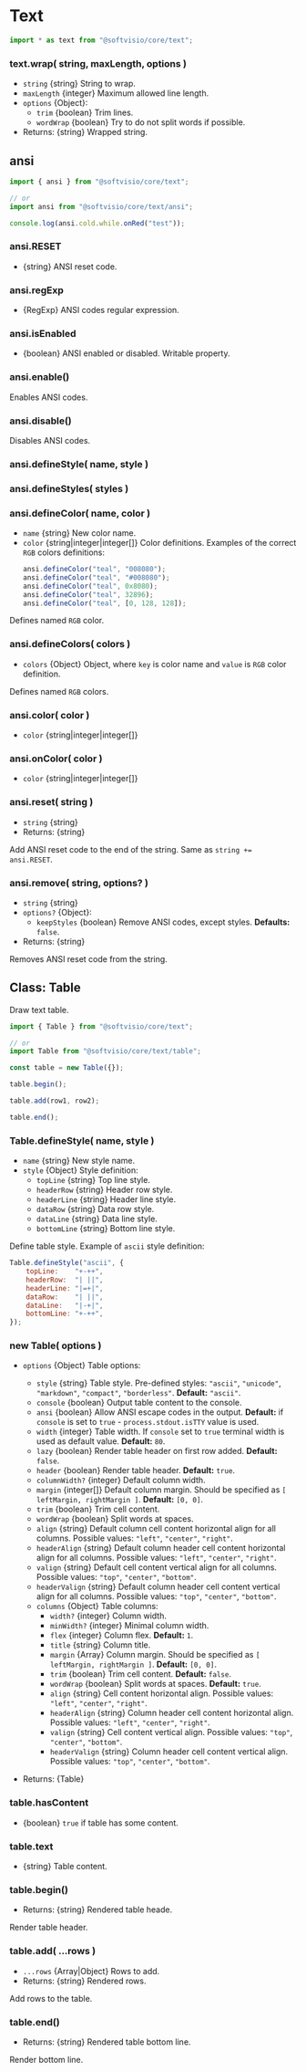 # Text

```javascript
import * as text from "@softvisio/core/text";
```

### text.wrap( string, maxLength, options )

-   `string` {string} String to wrap.
-   `maxLength` {integer} Maximum allowed line length.
-   `options` {Object}:
    -   `trim` {boolean} Trim lines.
    -   `wordWrap` {boolean} Try to do not split words if possible.
-   Returns: {string} Wrapped string.

## ansi

```javascript
import { ansi } from "@softvisio/core/text";

// or
import ansi from "@softvisio/core/text/ansi";

console.log(ansi.cold.while.onRed("test"));
```

### ansi.RESET

-   {string} ANSI reset code.

### ansi.regExp

-   {RegExp} ANSI codes regular expression.

### ansi.isEnabled

-   {boolean} ANSI enabled or disabled. Writable property.

### ansi.enable()

Enables ANSI codes.

### ansi.disable()

Disables ANSI codes.

### ansi.defineStyle( name, style )

### ansi.defineStyles( styles )

### ansi.defineColor( name, color )

-   `name` {string} New color name.
-   `color` {string|integer|integer\[]} Color definitions. Examples of the correct `RGB` colors definitions:
    ```javascript
    ansi.defineColor("teal", "008080");
    ansi.defineColor("teal", "#008080");
    ansi.defineColor("teal", 0x8080);
    ansi.defineColor("teal", 32896);
    ansi.defineColor("teal", [0, 128, 128]);
    ```

Defines named `RGB` color.

### ansi.defineColors( colors )

-   `colors` {Object} Object, where `key` is color name and `value` is `RGB` color definition.

Defines named `RGB` colors.

### ansi.color( color )

-   `color` {string|integer|integer\[]}

### ansi.onColor( color )

-   `color` {string|integer|integer\[]}

### ansi.reset( string )

-   `string` {string}
-   Returns: {string}

Add ANSI reset code to the end of the string. Same as `string += ansi.RESET`.

### ansi.remove( string, options? )

-   `string` {string}
-   `options?` {Object}:
    -   `keepStyles` {boolean} Remove ANSI codes, except styles. **Defaults:** `false`.
-   Returns: {string}

Removes ANSI reset code from the string.

## Class: Table

Draw text table.

```javascript
import { Table } from "@softvisio/core/text";

// or
import Table from "@softvisio/core/text/table";

const table = new Table({});

table.begin();

table.add(row1, row2);

table.end();
```

### Table.defineStyle( name, style )

-   `name` {string} New style name.
-   `style` {Object} Style definition:
    -   `topLine` {string} Top line style.
    -   `headerRow` {string} Header row style.
    -   `headerLine` {string} Header line style.
    -   `dataRow` {string} Data row style.
    -   `dataLine` {string} Data line style.
    -   `bottomLine` {string} Bottom line style.

Define table style. Example of `ascii` style definition:

<!-- prettier-ignore -->
```javascript
Table.defineStyle("ascii", {
    topLine:    "+-++",
    headerRow:  "| ||",
    headerLine: "|=+|",
    dataRow:    "| ||",
    dataLine:   "|-+|",
    bottomLine: "+-++",
});
```

### new Table( options )

-   `options` {Object} Table options:

    -   `style` {string} Table style. Pre-defined styles: `"ascii"`, `"unicode"`, `"markdown"`, `"compact"`, `"borderless"`. **Default:** `"ascii"`.
    -   `console` {boolean} Output table content to the console.
    -   `ansi` {boolean} Allow ANSI escape codes in the output. **Default:** if `console` is set to `true` - `process.stdout.isTTY` value is used.
    -   `width` {integer} Table width. If `console` set to `true` terminal width is used as default value. **Default:** `80`.
    -   `lazy` {boolean} Render table header on first row added. **Default:** `false`.
    -   `header` {boolean} Render table header. **Default:** `true`.
    -   `columnWidth?` {integer} Default column width.
    -   `margin` {integer\[]} Default column margin. Should be specified as `[ leftMargin, rightMargin ]`. **Default:** `[0, 0]`.
    -   `trim` {boolean} Trim cell content.
    -   `wordWrap` {boolean} Split words at spaces.
    -   `align` {string} Default column cell content horizontal align for all columns. Possible values: `"left"`, `"center"`, `"right"`.
    -   `headerAlign` {string} Default column header cell content horizontal align for all columns. Possible values: `"left"`, `"center"`, `"right"`.
    -   `valign` {string} Default cell content vertical align for all columns. Possible values: `"top"`, `"center"`, `"bottom"`.
    -   `headerValign` {string} Default column header cell content vertical align for all columns. Possible values: `"top"`, `"center"`, `"bottom"`.
    -   `columns` {Object} Table columns:
        -   `width?` {integer} Column width.
        -   `minWidth?` {integer} Minimal column width.
        -   `flex` {integer} Column flex. **Default:** `1`.
        -   `title` {string} Column title.
        -   `margin` {Array} Column margin. Should be specified as `[ leftMargin, rightMargin ]`. **Default:** `[0, 0]`.
        -   `trim` {boolean} Trim cell content. **Default:** `false`.
        -   `wordWrap` {boolean} Split words at spaces. **Default:** `true`.
        -   `align` {string} Cell content horizontal align. Possible values: `"left"`, `"center"`, `"right"`.
        -   `headerAlign` {string} Column header cell content horizontal align. Possible values: `"left"`, `"center"`, `"right"`.
        -   `valign` {string} Cell content vertical align. Possible values: `"top"`, `"center"`, `"bottom"`.
        -   `headerValign` {string} Column header cell content vertical align. Possible values: `"top"`, `"center"`, `"bottom"`.

-   Returns: {Table}

### table.hasContent

-   {boolean} `true` if table has some content.

### table.text

-   {string} Table content.

### table.begin()

-   Returns: {string} Rendered table heade.

Render table header.

### table.add( ...rows )

-   `...rows` {Array|Object} Rows to add.
-   Returns: {string} Rendered rows.

Add rows to the table.

### table.end()

-   Returns: {string} Rendered table bottom line.

Render bottom line.
